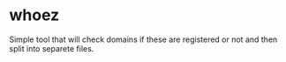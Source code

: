 # whoez

Simple tool that will check domains if these are registered or not and then split into separete files.
